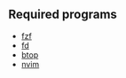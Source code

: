 ## Required programs

- [fzf](https://github.com/junegunn/fzf)
- [fd](https://github.com/sharkdp/fd)
- [btop](https://github.com/aristocratos/btop)
- [nvim](https://github.com/neovim/neovim)
